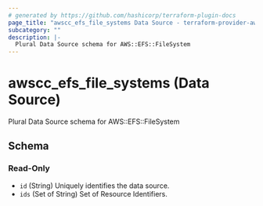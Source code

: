 ```yaml
---
# generated by https://github.com/hashicorp/terraform-plugin-docs
page_title: "awscc_efs_file_systems Data Source - terraform-provider-awscc"
subcategory: ""
description: |-
  Plural Data Source schema for AWS::EFS::FileSystem
---
```


# awscc_efs_file_systems (Data Source)

Plural Data Source schema for AWS::EFS::FileSystem



<!-- schema generated by tfplugindocs -->
## Schema

### Read-Only

- `id` (String) Uniquely identifies the data source.
- `ids` (Set of String) Set of Resource Identifiers.


